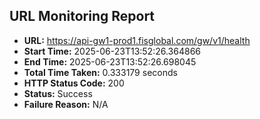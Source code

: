 ## URL Monitoring Report

- **URL:** https://api-gw1-prod1.fisglobal.com/gw/v1/health
- **Start Time:** 2025-06-23T13:52:26.364866
- **End Time:** 2025-06-23T13:52:26.698045
- **Total Time Taken:** 0.333179 seconds
- **HTTP Status Code:** 200
- **Status:** Success
- **Failure Reason:** N/A

